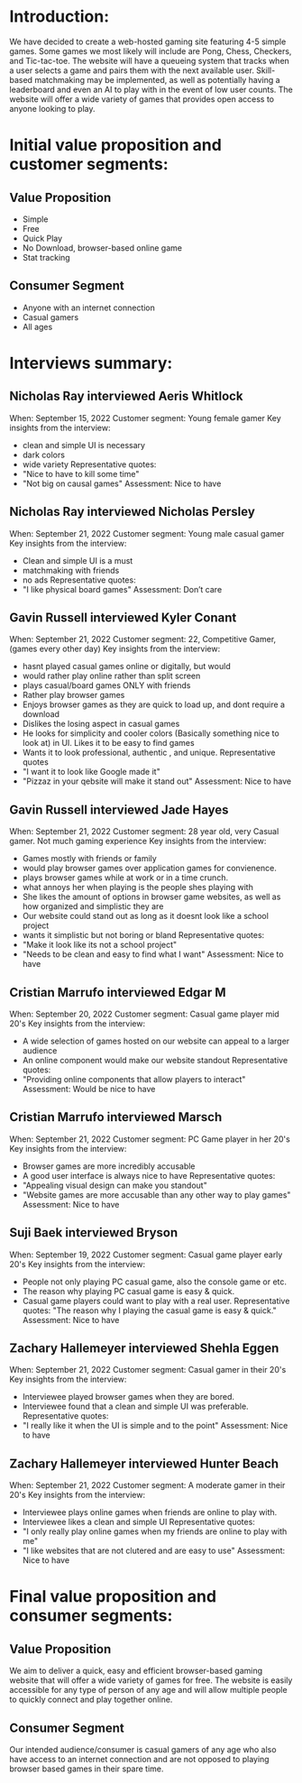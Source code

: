 # Introduction:

   We have decided to create a web-hosted gaming site featuring 4-5 simple games. Some games we most likely will include are Pong, Chess, Checkers, and Tic-tac-toe. The website will have a queueing system that tracks when a user selects a game and pairs them with the next available user. Skill-based matchmaking may be implemented, as well as potentially having a leaderboard and even an AI to play with in the event of low user counts. The website will offer a wide variety of games that provides open access to anyone looking to play.

# Initial value proposition and customer segments: 

## Value Proposition
- Simple
- Free
- Quick Play
- No Download, browser-based online game
- Stat tracking

## Consumer Segment
- Anyone with an internet connection
- Casual gamers
- All ages

# Interviews summary:

## Nicholas Ray interviewed Aeris Whitlock
When: September 15, 2022
Customer segment: Young female gamer
Key insights from the interview:
- clean and simple UI is necessary
- dark colors
- wide variety
Representative quotes:
- "Nice to have to kill some time"
- "Not big on causal games"
Assessment: Nice to have

## Nicholas Ray interviewed Nicholas Persley
When: September 21, 2022
Customer segment: Young male casual gamer
Key insights from the interview:
- Clean and simple UI is a must
- matchmaking with friends
- no ads
Representative quotes:
- "I like physical board games"
Assessment: Don’t care

## Gavin Russell interviewed Kyler Conant
When: September 21, 2022
Customer segment: 22, Competitive Gamer, (games every other day)
Key insights from the interview: 
- hasnt played casual games online or digitally, but would
- would rather play online rather than split screen
- plays casual/board games ONLY with friends
- Rather play browser games
- Enjoys browser games as they are quick to load up, and dont require a download
- Dislikes the losing aspect in casual games 
- He looks for simplicity and cooler colors (Basically something nice to look at) in UI. Likes it to be easy to find games 
- Wants it to look professional, authentic , and unique.
Representative quotes
- "I want it to look like Google made it"
- "Pizzaz in your qebsite will make it stand out"
Assessment: Nice to have

## Gavin Russell interviewed Jade Hayes
When: September 21, 2022
Customer segment: 28 year old, very Casual gamer. Not much gaming experience
Key insights from the interview: 
- Games mostly with friends or family
- would play browser games over application games for convienence.
- plays browser games while at work or in a time crunch. 
- what annoys her when playing is the people shes playing with
- She likes the amount of options in browser game websites, as well as how organized and simplistic they are
- Our website could stand out as long as it doesnt look like a school project
- wants it simplistic but not boring or bland
Representative quotes:
- "Make it look like its not a school project"
- "Needs to be clean and easy to find what I want"
Assessment: Nice to have

## Cristian Marrufo interviewed Edgar M
When: September 20, 2022
Customer segment: Casual game player mid 20's
Key insights from the interview:
- A wide selection of games hosted on our website can appeal to a larger audience
- An online component would make our website standout
Representative quotes:
- "Providing online components that allow players to interact"
Assessment: Would be nice to have

## Cristian Marrufo interviewed Marsch
When: September 21, 2022
Customer segment: PC Game player in her 20's
Key insights from the interview:
- Browser games are more incredibly accusable
- A good user interface is always nice to have
Representative quotes:
- "Appealing visual design can make you standout"
- "Website games are more accusable than any other way to play games"
Assessment: Nice to have

## Suji Baek interviewed Bryson
When: September 19, 2022
Customer segment: Casual game player early 20's
Key insights from the interview:
- People not only playing PC casual game, also the console game or 
etc.
- The reason why playing PC casual game is easy & quick.
- Casual game players could want to play with a real user.
Representative quotes: "The reason why I playing the casual game is 
easy & quick."
Assessment: Nice to have

## Zachary Hallemeyer interviewed Shehla Eggen
When: September 21, 2022
Customer segment: Casual gamer in their 20's 
Key insights from the interview:
- Interviewee played browser games when they are bored.
- Interviewee found that a clean and simple UI was preferable.
Representative quotes: 
- "I really like it when the UI is simple and to the point"
Assessment: Nice to have

## Zachary Hallemeyer interviewed Hunter Beach
When: September 21, 2022
Customer segment: A moderate gamer in their 20's
Key insights from the interview:
- Interviewee plays online games when friends are online to play with.
- Interviewee likes a clean and simple UI
Representative quotes:
- "I only really play online games when my friends are online to play with me"
- "I like websites that are not clutered and are easy to use"
Assessment: Nice to have

# Final value proposition and consumer segments:

## Value Proposition
   We aim to deliver a quick, easy and efficient browser-based gaming website that will offer a wide variety of games for free. The website is easily accessible for any type of person of any age and will allow multiple people to quickly connect and play together online.

## Consumer Segment
   Our intended audience/consumer is casual gamers of any age who also have access to an internet connection and are not opposed to playing browser based games in their spare time.
